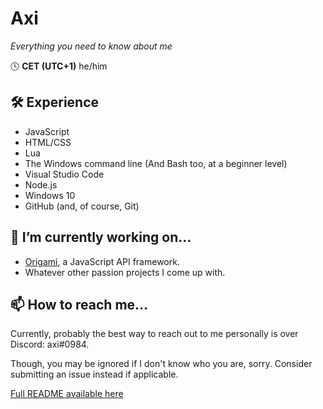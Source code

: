 # Axi
*Everything you need to know about me*

🕓 **CET (UTC+1)**
he/him

## 🛠 Experience
- JavaScript
- HTML/CSS
- Lua
- The Windows command line (And Bash too, at a beginner level)
- Visual Studio Code
- Node.js
- Windows 10
- GitHub (and, of course, Git)

## 🔭 I’m currently working on...
- [Origami](https://github.com/axiand/origami), a JavaScript API framework.
- Whatever other passion projects I come up with.

## 📫 How to reach me...
Currently, probably the best way to reach out to me personally is over Discord: axi#0984.

Though, you may be ignored if I don't know who you are, sorry. Consider submitting an issue instead if applicable.

[Full README available here](https://github.com/axiand/axiand/blob/main/rm-long.md)
